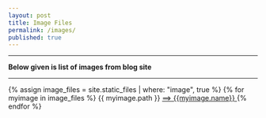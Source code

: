```yaml
---
layout: post
title: Image Files
permalink: /images/
published: true
---
```


<hr> 
<strong>Below given is list of images from blog site </strong>
<hr>

{% assign image_files = site.static_files | where: "image", true %}
{% for myimage in image_files %}
  {{ myimage.path }} <a href="{{ myimage.path  }}" title="{{ myimage.name }}"> ==> {{myimage.name}}  </a>
{% endfor %}




